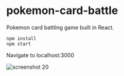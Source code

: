 # pokemon-card-battle
Pokemon card battling game built in React.

```
npm install
npm start
```
Navigate to localhost:3000

![screenshot 20](https://user-images.githubusercontent.com/8203134/28249634-0fadaa62-6a1f-11e7-8bd5-2db0781dc903.png)
